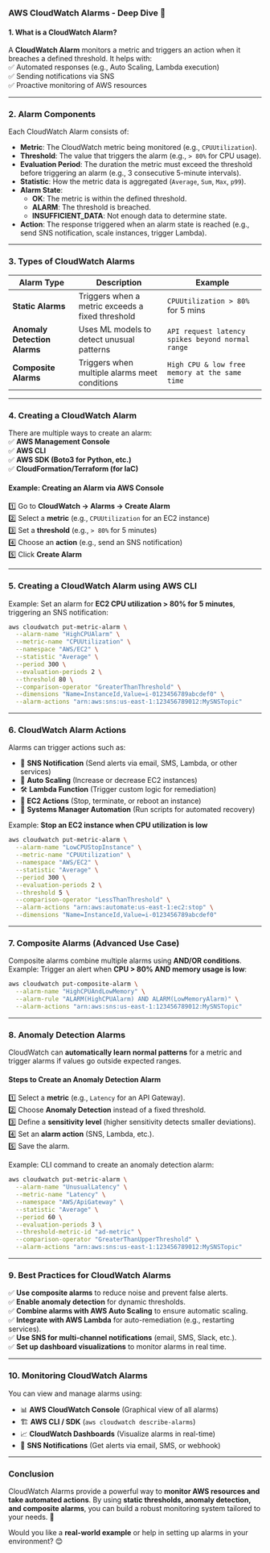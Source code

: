### **AWS CloudWatch Alarms - Deep Dive 🚀**  

#### **1. What is a CloudWatch Alarm?**  
A **CloudWatch Alarm** monitors a metric and triggers an action when it breaches a defined threshold. It helps with:  
✅ Automated responses (e.g., Auto Scaling, Lambda execution)  
✅ Sending notifications via SNS  
✅ Proactive monitoring of AWS resources  

---

### **2. Alarm Components**  
Each CloudWatch Alarm consists of:  
- **Metric**: The CloudWatch metric being monitored (e.g., `CPUUtilization`).  
- **Threshold**: The value that triggers the alarm (e.g., `> 80%` for CPU usage).  
- **Evaluation Period**: The duration the metric must exceed the threshold before triggering an alarm (e.g., 3 consecutive 5-minute intervals).  
- **Statistic**: How the metric data is aggregated (`Average`, `Sum`, `Max`, `p99`).  
- **Alarm State**:  
  - **OK**: The metric is within the defined threshold.  
  - **ALARM**: The threshold is breached.  
  - **INSUFFICIENT_DATA**: Not enough data to determine state.  
- **Action**: The response triggered when an alarm state is reached (e.g., send SNS notification, scale instances, trigger Lambda).  

---

### **3. Types of CloudWatch Alarms**  
| Alarm Type | Description | Example |  
|------------|-------------|------------|  
| **Static Alarms** | Triggers when a metric exceeds a fixed threshold | `CPUUtilization > 80%` for 5 mins |  
| **Anomaly Detection Alarms** | Uses ML models to detect unusual patterns | `API request latency spikes beyond normal range` |  
| **Composite Alarms** | Triggers when multiple alarms meet conditions | `High CPU & low free memory at the same time` |  

---

### **4. Creating a CloudWatch Alarm**  
There are multiple ways to create an alarm:  
✅ **AWS Management Console**  
✅ **AWS CLI**  
✅ **AWS SDK (Boto3 for Python, etc.)**  
✅ **CloudFormation/Terraform (for IaC)**  

#### **Example: Creating an Alarm via AWS Console**  
1️⃣ Go to **CloudWatch → Alarms → Create Alarm**  
2️⃣ Select a **metric** (e.g., `CPUUtilization` for an EC2 instance)  
3️⃣ Set a **threshold** (e.g., `> 80%` for 5 minutes)  
4️⃣ Choose an **action** (e.g., send an SNS notification)  
5️⃣ Click **Create Alarm**  

---

### **5. Creating a CloudWatch Alarm using AWS CLI**  
Example: Set an alarm for **EC2 CPU utilization > 80% for 5 minutes**, triggering an SNS notification:  

```sh
aws cloudwatch put-metric-alarm \
  --alarm-name "HighCPUAlarm" \
  --metric-name "CPUUtilization" \
  --namespace "AWS/EC2" \
  --statistic "Average" \
  --period 300 \
  --evaluation-periods 2 \
  --threshold 80 \
  --comparison-operator "GreaterThanThreshold" \
  --dimensions "Name=InstanceId,Value=i-0123456789abcdef0" \
  --alarm-actions "arn:aws:sns:us-east-1:123456789012:MySNSTopic"
```

---

### **6. CloudWatch Alarm Actions**  
Alarms can trigger actions such as:  
- 📩 **SNS Notification** (Send alerts via email, SMS, Lambda, or other services)  
- 🔄 **Auto Scaling** (Increase or decrease EC2 instances)  
- 🛠 **Lambda Function** (Trigger custom logic for remediation)  
- 🛑 **EC2 Actions** (Stop, terminate, or reboot an instance)  
- 💾 **Systems Manager Automation** (Run scripts for automated recovery)  

Example: **Stop an EC2 instance when CPU utilization is low**  
```sh
aws cloudwatch put-metric-alarm \
  --alarm-name "LowCPUStopInstance" \
  --metric-name "CPUUtilization" \
  --namespace "AWS/EC2" \
  --statistic "Average" \
  --period 300 \
  --evaluation-periods 2 \
  --threshold 5 \
  --comparison-operator "LessThanThreshold" \
  --alarm-actions "arn:aws:automate:us-east-1:ec2:stop" \
  --dimensions "Name=InstanceId,Value=i-0123456789abcdef0"
```

---

### **7. Composite Alarms (Advanced Use Case)**  
Composite alarms combine multiple alarms using **AND/OR conditions**.  
Example: Trigger an alert when **CPU > 80% AND memory usage is low**:  
```sh
aws cloudwatch put-composite-alarm \
  --alarm-name "HighCPUAndLowMemory" \
  --alarm-rule "ALARM(HighCPUAlarm) AND ALARM(LowMemoryAlarm)" \
  --alarm-actions "arn:aws:sns:us-east-1:123456789012:MySNSTopic"
```

---

### **8. Anomaly Detection Alarms**  
CloudWatch can **automatically learn normal patterns** for a metric and trigger alarms if values go outside expected ranges.  

#### **Steps to Create an Anomaly Detection Alarm**  
1️⃣ Select a **metric** (e.g., `Latency` for an API Gateway).  
2️⃣ Choose **Anomaly Detection** instead of a fixed threshold.  
3️⃣ Define a **sensitivity level** (higher sensitivity detects smaller deviations).  
4️⃣ Set an **alarm action** (SNS, Lambda, etc.).  
5️⃣ Save the alarm.  

Example: CLI command to create an anomaly detection alarm:  
```sh
aws cloudwatch put-metric-alarm \
  --alarm-name "UnusualLatency" \
  --metric-name "Latency" \
  --namespace "AWS/ApiGateway" \
  --statistic "Average" \
  --period 60 \
  --evaluation-periods 3 \
  --threshold-metric-id "ad-metric" \
  --comparison-operator "GreaterThanUpperThreshold" \
  --alarm-actions "arn:aws:sns:us-east-1:123456789012:MySNSTopic"
```

---

### **9. Best Practices for CloudWatch Alarms**  
✅ **Use composite alarms** to reduce noise and prevent false alerts.  
✅ **Enable anomaly detection** for dynamic thresholds.  
✅ **Combine alarms with AWS Auto Scaling** to ensure automatic scaling.  
✅ **Integrate with AWS Lambda** for auto-remediation (e.g., restarting services).  
✅ **Use SNS for multi-channel notifications** (email, SMS, Slack, etc.).  
✅ **Set up dashboard visualizations** to monitor alarms in real time.  

---

### **10. Monitoring CloudWatch Alarms**  
You can view and manage alarms using:  
- 📊 **AWS CloudWatch Console** (Graphical view of all alarms)  
- 🏗️ **AWS CLI / SDK** (`aws cloudwatch describe-alarms`)  
- 📈 **CloudWatch Dashboards** (Visualize alarms in real-time)  
- 🔔 **SNS Notifications** (Get alerts via email, SMS, or webhook)  

---

### **Conclusion**  
CloudWatch Alarms provide a powerful way to **monitor AWS resources and take automated actions**. By using **static thresholds, anomaly detection, and composite alarms**, you can build a robust monitoring system tailored to your needs. 🚀  

Would you like a **real-world example** or help in setting up alarms in your environment? 😊
